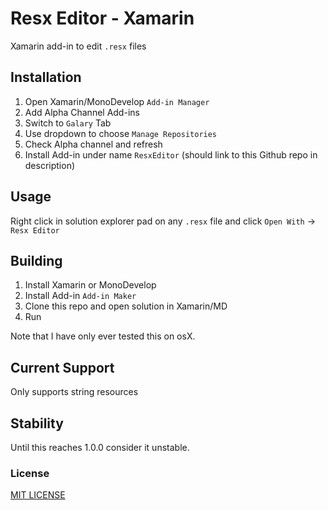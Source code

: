 # Resx Editor - Xamarin

Xamarin add-in to edit `.resx` files

## Installation

1. Open Xamarin/MonoDevelop `Add-in Manager`
1. Add Alpha Channel Add-ins
  1. Switch to `Galary` Tab
  1. Use dropdown to choose `Manage Repositories`
  1. Check Alpha channel and refresh
1. Install Add-in under name `ResxEditor` (should link to this Github repo in
   description)

## Usage

Right click in solution explorer pad on any `.resx` file and click `Open With`
-> `Resx Editor`

## Building

1. Install Xamarin or MonoDevelop
1. Install Add-in `Add-in Maker`
1. Clone this repo and open solution in Xamarin/MD
1. Run

Note that I have only ever tested this on osX.

## Current Support

Only supports string resources

## Stability

Until this reaches 1.0.0 consider it unstable.

### License
[MIT LICENSE](LICENSE.md)